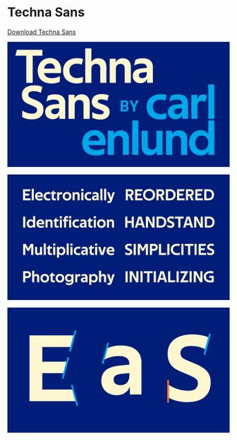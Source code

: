 # Techna Sans

[Download Techna Sans](https://github.com/carlenlund/techna-sans/releases/download/v1.000/techna-sans.zip)

![](specimen-title.png)

![](specimen-sample.png)

![](specimen-details.png)
